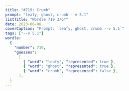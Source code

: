 ```yaml
---
title: "#719: Crumb"
prompt: "leafy, ghost, crumb --v 5.1"
listTitle: "Wordle 719 3/6*"
date: 2023-06-08
coverCaption: "Prompt: `leafy, ghost, crumb --v 5.1`"
tags: ["--v 5.1"]
wordle:
  {
    "number": 719,
    "guesses":
      [
        { "word": "leafy", "represented": true },
        { "word": "ghost", "represented": true },
        { "word": "crumb", "represented": false },
      ],
  }
---
```

